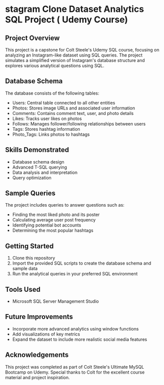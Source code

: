 # stagram Clone Dataset Analytics SQL Project ( Udemy Course)

## Project Overview

This project is a capstone for Colt Steele's Udemy SQL course, focusing on analyzing an Instagram-like dataset using SQL queries. The project simulates a simplified version of Instagram's database structure and explores various analytical questions using SQL.

## Database Schema

The database consists of the following tables:

- Users: Central table connected to all other entities
- Photos: Stores image URLs and associated user information
- Comments: Contains comment text, user, and photo details  
- Likes: Tracks user likes on photos
- Follows: Manages follower/following relationships between users
- Tags: Stores hashtag information
- Photo_Tags: Links photos to hashtags

## Skills Demonstrated

- Database schema design
- Advanced T-SQL querying
- Data analysis and interpretation
- Query optimization

## Sample Queries

The project includes queries to answer questions such as:

- Finding the most liked photo and its poster
- Calculating average user post frequency
- Identifying potential bot accounts
- Determining the most popular hashtags

## Getting Started

1. Clone this repository
2. Import the provided SQL scripts to create the database schema and sample data
3. Run the analytical queries in your preferred SQL environment

## Tools Used

- Microsoft SQL Server Management Studio

## Future Improvements

- Incorporate more advanced analytics using window functions
- Add visualizations of key metrics
- Expand the dataset to include more realistic social media features

## Acknowledgements

This project was completed as part of Colt Steele's Ultimate MySQL Bootcamp on Udemy. Special thanks to Colt for the excellent course material and project inspiration.
